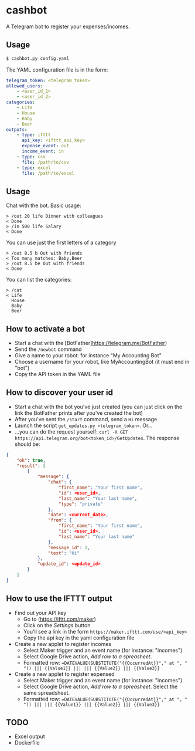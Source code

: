 # cashbot

A Telegram bot to register your expenses/incomes.

## Usage

```bash
$ cashbot.py config.yaml
```

The YAML configuration file is in the form:

```yaml
telegram_token: <telegram_token>
allowed_users:
    - <user_id_1>
    - <user_id_2>
categories:
    - Life
    - House
    - Baby
    - Beer
outputs:
    - type: ifttt
      api_key: <ifttt_api_key>
      expense_event: out
      income_event: in
    - type: csv
      file: /path/to/csv
    - type: excel
      file: /path/to/excel
```

## Usage

Chat with the bot. Basic usage:

```
> /out 20 life Dinner with colleagues
< Done
> /in 500 life Salary
< Done
```

You can use just the first letters of a category

```
> /out 8.5 b Out with friends
< Too many matches: Baby,Beer
> /out 8.5 be Out with friends
< Done
```

You can list the categories:

```
> /cat
< Life
  House
  Baby
  Beer
```

## How to activate a bot

* Start a chat with the [BotFather]https://telegram.me/BotFather)
* Send the `/newbot` command
* Give a name to your robot: for instance "My Accounting Bot"
* Choose a username for your robot, like MyAccountingBot (it must end in "bot")
* Copy the API token in the YAML file

## How to discover your user id

* Start a chat with the bot you've just created (you can just click on the link the BotFather prints after you've created the bot)
* After you've sent the `/start` command, send a `Hi` message
* Launch the script `get_updates.py <telegram_token>`. Or...
* ...you can do the request yourself: `curl -X GET https://api.telegram.org/bot<token_id>/GetUpdates`. The response should be:

```json
{
    "ok": true,
    "result": [
        {
            "message": {
                "chat": {
                    "first_name": "Your first name",
                    "id": <user_id>,
                    "last_name": "Your last name",
                    "type": "private"
                },
                "date": <current_date>,
                "from": {
                    "first_name": "Your first name",
                    "id": <user_id>,
                    "last_name": "Your last name"
                },
                "message_id": 2,
                "text": "Hi"
            },
            "update_id": <update_id>
        }
    ]
}
```

## How to use the IFTTT output

* Find out your API key
  * Go to (https://ifttt.com/maker)
  * Click on the *Settings* button
  * You'll see a link in the form `https://maker.ifttt.com/use/<api_key>`
  * Copy the api key in the yaml configuration file
* Create a new applet to register incomes
  * Select Maker trigger and an event name (for instance: "incomes")
  * Select Google Drive action, *Add row to a spreasheet*.
  * Formatted row:
  `=DATEVALUE(SUBSTITUTE("{{OccurredAt}}"," at ", " ")) ||| {{Value1}} ||| ||| {{Value2}} ||| {{Value3}}`
* Create a new applet to register expensed
  * Select Maker trigger and an event name (for instance: "incomes")
  * Select Google Drive action, *Add row to a spreasheet*. Select the same spreadsheet.
  * Formatted row:
  `=DATEVALUE(SUBSTITUTE("{{OccurredAt}}"," at ", " ")) ||| ||| {{Value1}} ||| {{Value2}} ||| {{Value3}}`

## TODO

* Excel output
* Dockerfile
